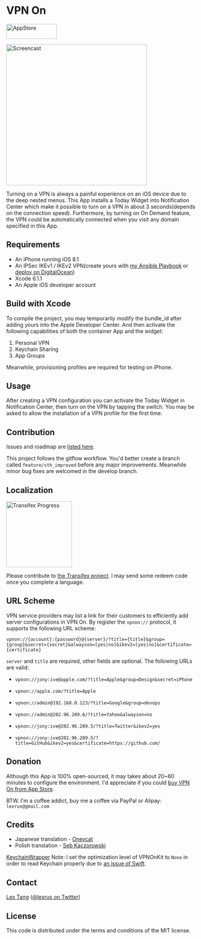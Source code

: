 # VPN On

[<img src="https://cloud.githubusercontent.com/assets/219689/5575342/963e0ee8-9013-11e4-8091-7ece67d64729.png" width="135" height="40" alt="AppStore"/>](https://itunes.apple.com/app/vpn-on/id951344279)

<img src="https://cloud.githubusercontent.com/assets/219689/5629161/7472c794-95eb-11e4-8042-90469c1586cd.gif" width="375" height="375" alt="Screencast"/>

Turning on a VPN is always a painful experience on an iOS device due to the deep nested menus. This App installs a Today Widget into Notification Center which make it possible to turn on a VPN in about 3 seconds(depends on the connection speed). Furthermore, by turning on On Demand feature, the VPN could be automatically connected when you visit any domain specified in this App. 

## Requirements

- An iPhone running iOS 8.1
- An IPSec IKEv1 / IKEv2 VPN(create yours with [my Ansible Playbook](https://github.com/lexrus/vpn-deploy-playbook) or [deploy on DigitalOcean](http://installer.71m.us/install?url=https://github.com/lexrus/do-ikev1))
- Xcode 6.1.1
- An Apple iOS developer account

## Build with Xcode

To compile the project, you may temporarily modify the bundle_id after adding yours into the Apple Developer Center. And then activate the following capabilities of both the container App and the widget:

1. Personal VPN
2. Keychain Sharing
3. App Groups

Meanwhile, provisioning profiles are required for testing on iPhone.

## Usage

After creating a VPN configuration you can activate the Today Widget in Notification Center, then turn on the VPN by tapping the switch. You may be asked to allow the installation of a VPN profile for the first time.

## Contribution

Issues and roadmap are [listed here](https://github.com/lexrus/VPNOn/issues).

This project follows the gitflow workflow. You'd better create a branch called `feature/sth_improved` before any major improvements. Meanwhile minor bug fixes are welcomed in the develop branch.

## Localization

<img src="https://www.transifex.com/projects/p/vpnon/resource/vpnonxliff/chart/image_png" width="175" alt="Transifex Progress"/>

Please contribute to [the Transifex project](https://www.transifex.com/projects/p/vpnon/).
I may send some redeem code once you complete a language.

## URL Scheme

VPN service providers may list a link for their customers to efficiently add server configurations in VPN On. By register the `vpnon://` protocol, it supports the following URL scheme:

`vpnon://{account}:{password}@{server}/?title={title}&group={group}&secret={secret}&alwayson=[yes|no]&ikev2=[yes|no]&certificate={certificate}`

`server` and `title` are required, other fields are optional. The following URLs are valid:

* `vpnon://jony:ive@apple.com/?title=Apple&group=Design&secret=iPhone`

* `vpnon://apple.com/?title=Apple`

* `vpnon://admin@192.168.0.123/?title=Google&group=devops`

* `vpnon://admin@202.96.209.6/?title=Yahoo&alwayson=no`

* `vpnon://jony:ive@202.96.209.5/?title=Twitter&ikev2=yes` 

* `vpnon://jony:ive@202.96.209.5/?title=GitHub&ikev2=yes&certificate=https://github.com/`

## Donation

Although this App is 100% open-sourced, it may takes about 20~60 minutes to configure the environment. I'd appreciate if you could [buy VPN On from App Store](https://itunes.apple.com/app/vpn-on/id951344279).

BTW. I'm a coffee addict, buy me a coffee via PayPal or Alipay: `lexrus@gmail.com`

## Credits

* Japanese translation - [Onevcat](https://github.com/onevcat)
* Polish translation - [Seb Kaczorowski](http://photographyservices.ie)

[KeychainWrapper](https://github.com/jrendel/KeychainWrapper)
Note: I set the optimization level of VPNOnKit to `None` in order to read Keychain properly due to [an issue of Swift](http://stackoverflow.com/questions/26355630/swift-keychain-and-provisioning-profiles).

## Contact

[Lex Tang](https://github.com/lexrus/) ([@lexrus on Twitter](https://twitter.com/lexrus/))

## License

This code is distributed under the terms and conditions of the MIT license.
